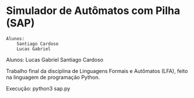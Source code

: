# Simulador de Autômatos com Pilha (SAP)

    Alunos:
        Santiago Cardoso
        Lucas Gabriel
Alunos:
    Lucas Gabriel
    Santiago Cardoso

Trabalho final da disciplina de Linguagens Formais e Autômatos (LFA), feito na linguagem de programação Python.

Execução:
    python3 sap.py
